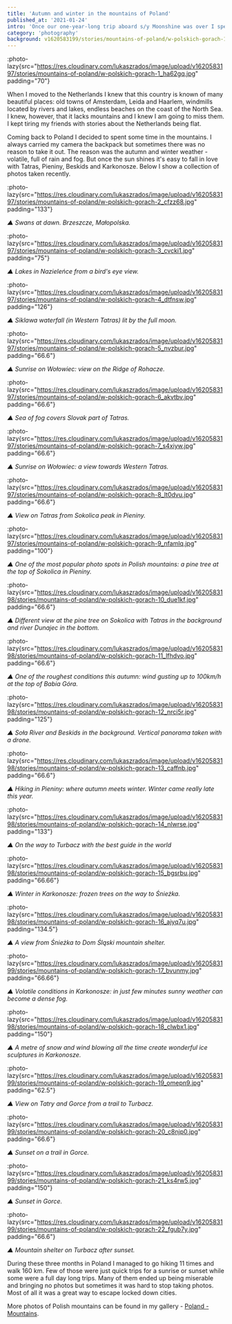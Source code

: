```yaml
---
title: 'Autumn and winter in the mountains of Poland'
published_at: '2021-01-24'
intro: 'Once our one-year-long trip aboard s/y Moonshine was over I spent few months in Poland. Previous time I spent so much time at home was over four years ago - before I moved to the Netherlands. After four year I missed not only my family and friends, but also Polish mountains.'
category: 'photography'
background: v1620583199/stories/mountains-of-poland/w-polskich-gorach-19_omepn9.jpg
---
```


:photo-lazy{src="https://res.cloudinary.com/lukaszrados/image/upload/v1620583197/stories/mountains-of-poland/w-polskich-gorach-1_ha62gq.jpg" padding="70"}

When I moved to the Netherlands I knew that this country is known of many beautiful places: old towns of Amsterdam, Leida and Haarlem, windmills located by rivers and lakes, endless beaches on the coast of the North Sea. I knew, however, that it lacks mountains and I knew I am going to miss them. I kept tiring my friends with stories about the Netherlands being flat. 

Coming back to Poland I decided to spent some time in the mountains. I always carried my camera the backpack but sometimes there was no reason to take it out. The reason was the autumn and winter weather - volatile, full of rain and fog. But once the sun shines it's easy to fall in love with Tatras, Pieniny, Beskids and Karkonosze. Below I show a collection of photos taken recently.

:photo-lazy{src="https://res.cloudinary.com/lukaszrados/image/upload/v1620583197/stories/mountains-of-poland/w-polskich-gorach-2_cfzz68.jpg" padding="133"}

*▲ Swans at dawn. Brzeszcze, Małopolska.*

:photo-lazy{src="https://res.cloudinary.com/lukaszrados/image/upload/v1620583197/stories/mountains-of-poland/w-polskich-gorach-3_cvcki1.jpg" padding="75"}

*▲ Lakes in Nazieleńce from a bird's eye view.*

:photo-lazy{src="https://res.cloudinary.com/lukaszrados/image/upload/v1620583197/stories/mountains-of-poland/w-polskich-gorach-4_dtfnsw.jpg" padding="126"}

*▲ Siklawa waterfall (in Western Tatras) lit by the full moon.*

:photo-lazy{src="https://res.cloudinary.com/lukaszrados/image/upload/v1620583197/stories/mountains-of-poland/w-polskich-gorach-5_nvzbur.jpg" padding="66.6"}

*▲ Sunrise on Wołowiec: view on the Ridge of Rohacze.*

:photo-lazy{src="https://res.cloudinary.com/lukaszrados/image/upload/v1620583197/stories/mountains-of-poland/w-polskich-gorach-6_akvtbv.jpg" padding="66.6"}

*▲ Sea of fog covers Slovak part of Tatras.*

:photo-lazy{src="https://res.cloudinary.com/lukaszrados/image/upload/v1620583197/stories/mountains-of-poland/w-polskich-gorach-7_s4xiyw.jpg" padding="66.6"}

*▲ Sunrise on Wołowiec: a view towards Western Tatras.*

:photo-lazy{src="https://res.cloudinary.com/lukaszrados/image/upload/v1620583197/stories/mountains-of-poland/w-polskich-gorach-8_lt0dvu.jpg" padding="66.6"}

*▲ View on Tatras from Sokolica peak in Pieniny.*

:photo-lazy{src="https://res.cloudinary.com/lukaszrados/image/upload/v1620583197/stories/mountains-of-poland/w-polskich-gorach-9_nfamlq.jpg" padding="100"}

*▲ One of the most popular photo spots in Polish mountains: a pine tree at the top of Sokolica in Pieniny.*

:photo-lazy{src="https://res.cloudinary.com/lukaszrados/image/upload/v1620583198/stories/mountains-of-poland/w-polskich-gorach-10_due1kf.jpg" padding="66.6"}

*▲ Different view at the pine tree on Sokolica with Tatras in the background and river Dunajec in the bottom.*

:photo-lazy{src="https://res.cloudinary.com/lukaszrados/image/upload/v1620583198/stories/mountains-of-poland/w-polskich-gorach-11_lfhdvo.jpg" padding="66.6"}

*▲ One of the roughest conditions this autumn: wind gusting up to 100km/h at the top of Babia Góra.*

:photo-lazy{src="https://res.cloudinary.com/lukaszrados/image/upload/v1620583198/stories/mountains-of-poland/w-polskich-gorach-12_nrci5r.jpg" padding="125"}

*▲ Soła River and Beskids in the background. Vertical panorama taken with a drone.*

:photo-lazy{src="https://res.cloudinary.com/lukaszrados/image/upload/v1620583198/stories/mountains-of-poland/w-polskich-gorach-13_caffnb.jpg" padding="66.6"}

*▲ Hiking in Pieniny: where autumn meets winter. Winter came really late this year.*

:photo-lazy{src="https://res.cloudinary.com/lukaszrados/image/upload/v1620583198/stories/mountains-of-poland/w-polskich-gorach-14_nlwrse.jpg" padding="133"}

*▲ On the way to Turbacz with the best guide in the world*

:photo-lazy{src="https://res.cloudinary.com/lukaszrados/image/upload/v1620583198/stories/mountains-of-poland/w-polskich-gorach-15_bgsrbu.jpg" padding="66.66"}

*▲ Winter in Karkonosze: frozen trees on the way to Śnieżka.*

:photo-lazy{src="https://res.cloudinary.com/lukaszrados/image/upload/v1620583198/stories/mountains-of-poland/w-polskich-gorach-16_ajyq7u.jpg" padding="134.5"}

*▲ A view from Śnieżka to Dom Śląski mountain shelter.*

:photo-lazy{src="https://res.cloudinary.com/lukaszrados/image/upload/v1620583199/stories/mountains-of-poland/w-polskich-gorach-17_bvunmy.jpg" padding="66.66"}

*▲ Volatile conditions in Karkonosze: in just few minutes sunny weather can become a dense fog.*

:photo-lazy{src="https://res.cloudinary.com/lukaszrados/image/upload/v1620583198/stories/mountains-of-poland/w-polskich-gorach-18_clwbx1.jpg" padding="150"}

*▲ A metre of snow and wind blowing all the time create wonderful ice sculptures in Karkonosze.*

:photo-lazy{src="https://res.cloudinary.com/lukaszrados/image/upload/v1620583199/stories/mountains-of-poland/w-polskich-gorach-19_omepn9.jpg" padding="62.5"}

*▲ View on Tatry and Gorce from a trail to Turbacz.*

:photo-lazy{src="https://res.cloudinary.com/lukaszrados/image/upload/v1620583199/stories/mountains-of-poland/w-polskich-gorach-20_c8njp0.jpg" padding="66.6"}

*▲ Sunset on a trail in Gorce.*

:photo-lazy{src="https://res.cloudinary.com/lukaszrados/image/upload/v1620583199/stories/mountains-of-poland/w-polskich-gorach-21_ks4rw5.jpg" padding="150"}

*▲ Sunset in Gorce.*

:photo-lazy{src="https://res.cloudinary.com/lukaszrados/image/upload/v1620583199/stories/mountains-of-poland/w-polskich-gorach-22_fgub7y.jpg" padding="66.6"}

*▲ Mountain shelter on Turbacz after sunset.*

During these three months in Poland I managed to go hiking 11 times and walk 160 km. Few of those were just quick trips for a sunrise or sunset while some were a full day long trips. Many of them ended up being miserable and bringing no photos but sometimes it was hard to stop taking photos. Most of all it was a great way to escape locked down cities. 

More photos of Polish mountains can be found in my gallery - [Poland - Mountains](/photography/poland-mountains).
